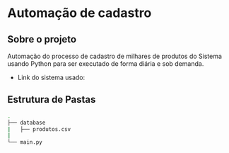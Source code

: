 # Automação de cadastro

## Sobre o projeto
Automação do processo de cadastro de milhares de produtos do Sistema usando Python para ser executado de forma diária e sob demanda.

- Link do sistema usado: 


## Estrutura de Pastas
```bash
.
├── database
|   ├── produtos.csv
|
└── main.py
```